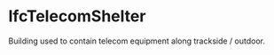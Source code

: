 IfcTelecomShelter
=================
Building used to contain telecom equipment along trackside / outdoor.


